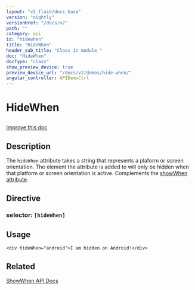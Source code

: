 ```yaml
---
layout: "v2_fluid/docs_base"
version: "nightly"
versionHref: "/docs/v2"
path: ""
category: api
id: "hidewhen"
title: "HideWhen"
header_sub_title: "Class in module "
doc: "HideWhen"
docType: "class"
show_preview_device: true
preview_device_url: "/docs/v2/demos/hide-when/"
angular_controller: APIDemoCtrl 
---
```










<h1 class="api-title">


HideWhen






</h1>

<a class="improve-v2-docs" href='http://github.com/driftyco/ionic/edit/2.0/ionic/components/show-hide-when/show-hide-when.ts#L95'>
Improve this doc
</a>






<!-- description -->
<h2>Description</h2>

<p>The <code>hideWhen</code> attribute takes a string that represents a plaform or screen orientation.
The element the attribute is added to will only be hidden when that platform or screen orientation is active.
Complements the <a href="../ShowWhen">showWhen attribute</a>.</p>


<h2>Directive</h2>
<h3>selector: <code>[hideWhen]</code></h3>
<!-- @usage tag -->

<h2>Usage</h2>

<pre><code class="lang-html">&lt;div hideWhen=&quot;android&quot;&gt;I am hidden on Android!&lt;/div&gt;
</code></pre>




<!-- @property tags -->


<!-- methods on the class --><!-- related link -->

<h2>Related</h2>

<a href='../ShowWhen'>ShowWhen API Docs</a><!-- end content block -->


<!-- end body block -->

